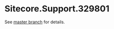 # Sitecore.Support.329801

See [master branch](https://github.com/sitecoresupport/Sitecore.Support.329801) for details.